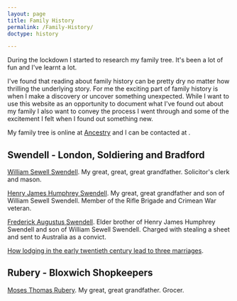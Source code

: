 ```yaml
---
layout: page
title: Family History
permalink: /Family-History/
doctype: history

---
```

During the lockdown I started to research my family tree. It's been a lot of fun and I've learnt a lot.

I've found that reading about family history can be pretty dry no matter how thrilling the underlying story. For me the exciting part of family history is when I make a discovery or uncover something unexpected. While I want to use this website as an opportunity to document what I've found out about my family I also want to convey the process I went through and some of the excitement I felt when I found out something new.

My family tree is online at <a href="https://www.ancestry.co.uk/family-tree/tree/168885868/family?cfpid=242186374595">Ancestry</a> and I can be contacted at <a href="javascript:location='mailto:\u0070\u0061\u0075\u006c\u002e\u0077\u006f\u006f\u0074\u0074\u006f\u006e\u0040\u0079\u0061\u0068\u006f\u006f\u002e\u0063\u006f\u002e\u0075\u006b';void 0"><script type="text/javascript">document.write('\u0070\u0061\u0075\u006c\u002e\u0077\u006f\u006f\u0074\u0074\u006f\u006e\u0040\u0079\u0061\u0068\u006f\u006f\u002e\u0063\u006f\u002e\u0075\u006b')</script></a>.

## Swendell - London, Soldiering and Bradford

<a href="/swendell/William-Sewell-Swendell"> William Sewell Swendell</a>. My great, great, great grandfather. Solicitor's clerk and mason.

<a href="/swendell/Henry-James-Humphrey-Swendell"> Henry James Humphrey Swendell</a>. My great, great grandfather and son of William Sewell Swendell. Member of the Rifle Brigade and Crimean War veteran.

<a href="/swendell/Frederick-Augustus-Swendell-Letter"> Frederick Augustus Swendell</a>. Elder brother of Henry James Humphrey Swendell and son of William Sewell Swendell. Charged with stealing a sheet and sent to Australia as a convict.


<a href="/swendell/Love-And-Lodging"> How lodging in the early twentieth century lead to three marriages</a>.

## Rubery - Bloxwich Shopkeepers

<a href="/rubery/Moses-Thomas-Rubery-Confirming-A-Family-Story"> Moses Thomas Rubery</a>. My great, great grandfather. Grocer.

